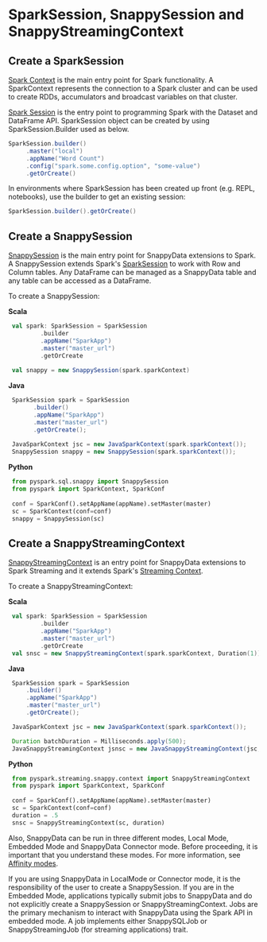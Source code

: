 <a id="snappysession"></a>
# SparkSession, SnappySession and SnappyStreamingContext

## Create a SparkSession
[Spark Context](https://spark.apache.org/docs/2.1.1/api/java/org/apache/spark/SparkContext.html) is the main entry point for Spark functionality. A SparkContext represents the connection to a Spark cluster and can be used to create RDDs, accumulators and broadcast variables on that cluster.

[Spark Session](https://spark.apache.org/docs/2.1.1/api/java/org/apache/spark/sql/SparkSession.html) is the entry point to programming Spark with the Dataset and DataFrame API.
SparkSession object can be created by using SparkSession.Builder used as below.

```scala
SparkSession.builder()
     .master("local")
     .appName("Word Count")
     .config("spark.some.config.option", "some-value")
     .getOrCreate()
```

In environments where SparkSession has been created up front (e.g. REPL, notebooks), use the builder to get an existing session:

```scala
SparkSession.builder().getOrCreate()
```

## Create a SnappySession
[SnappySession](http://snappydatainc.github.io/snappydata/apidocs/#org.apache.spark.sql.SnappySession) is the main entry point for SnappyData extensions to Spark. A SnappySession extends Spark's [SparkSession](http://spark.apache.org/docs/2.1.1/api/scala/index.html#org.apache.spark.sql.SparkSession) to work with Row and Column tables. Any DataFrame can be managed as a SnappyData table and any table can be accessed as a DataFrame.

To create a SnappySession:

**Scala**

```scala
 val spark: SparkSession = SparkSession
         .builder
         .appName("SparkApp")
         .master("master_url")
         .getOrCreate
        
 val snappy = new SnappySession(spark.sparkContext)
```
**Java**

```Java
 SparkSession spark = SparkSession
       .builder()
       .appName("SparkApp")
       .master("master_url")
       .getOrCreate();
      
 JavaSparkContext jsc = new JavaSparkContext(spark.sparkContext());
 SnappySession snappy = new SnappySession(spark.sparkContext());
```

**Python**

```Python
 from pyspark.sql.snappy import SnappySession
 from pyspark import SparkContext, SparkConf
 
 conf = SparkConf().setAppName(appName).setMaster(master)
 sc = SparkContext(conf=conf)
 snappy = SnappySession(sc)
```

## Create a SnappyStreamingContext
[SnappyStreamingContext](http://snappydatainc.github.io/snappydata/apidocs/#org.apache.spark.streaming.SnappyStreamingContext) is an entry point for SnappyData extensions to Spark Streaming and it extends Spark's
[Streaming Context](http://spark.apache.org/docs/2.1.1/api/scala/index.html#org.apache.spark.streaming.StreamingContext).

To create a SnappyStreamingContext:

**Scala**

```scala
 val spark: SparkSession = SparkSession
         .builder
         .appName("SparkApp")
         .master("master_url")
         .getOrCreate
 val snsc = new SnappyStreamingContext(spark.sparkContext, Duration(1))
```
**Java**

```Java
 SparkSession spark = SparkSession
     .builder()
     .appName("SparkApp")
     .master("master_url")
     .getOrCreate();

 JavaSparkContext jsc = new JavaSparkContext(spark.sparkContext());

 Duration batchDuration = Milliseconds.apply(500);
 JavaSnappyStreamingContext jsnsc = new JavaSnappyStreamingContext(jsc, batchDuration);
```

**Python**

```Python
 from pyspark.streaming.snappy.context import SnappyStreamingContext
 from pyspark import SparkContext, SparkConf
 
 conf = SparkConf().setAppName(appName).setMaster(master)
 sc = SparkContext(conf=conf)
 duration = .5
 snsc = SnappyStreamingContext(sc, duration)
```

Also, SnappyData can be run in three different modes, Local Mode, Embedded Mode and SnappyData Connector mode. Before proceeding, it is important that you understand these modes. For more information, see [Affinity modes](../deployment.md).

If you are using SnappyData in LocalMode or Connector mode, it is the responsibility of the user to create a SnappySession.
If you are in the Embedded Mode, applications typically submit jobs to SnappyData and do not explicitly create a SnappySession or SnappyStreamingContext.
Jobs are the primary mechanism to interact with SnappyData using the Spark API in embedded mode.
A job implements either SnappySQLJob or SnappyStreamingJob (for streaming applications) trait.

